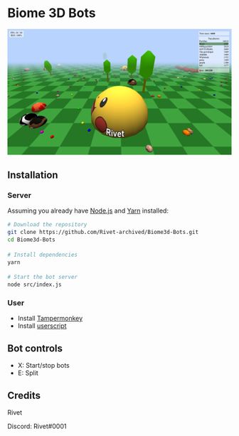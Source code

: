 # Biome 3D Bots

![Image](https://github.com/Rivet-archived/Biome3d-Bots/raw/main/img/image.png)

## Installation

### Server
Assuming you already have [Node.js](https://nodejs.org/en/) and [Yarn](https://yarnpkg.com/getting-started/install) installed:

```sh
# Download the repository
git clone https://github.com/Rivet-archived/Biome3d-Bots.git
cd Biome3d-Bots

# Install dependencies
yarn

# Start the bot server
node src/index.js
```
### User
- Install [Tampermonkey](https://www.tampermonkey.net/)
- Install [userscript](https://github.com/Rivet-archived/Biome3d-Bots/raw/main/userscript.user.js)

## Bot controls
- X: Start/stop bots
- E: Split

## Credits
Rivet

Discord: Rivet#0001